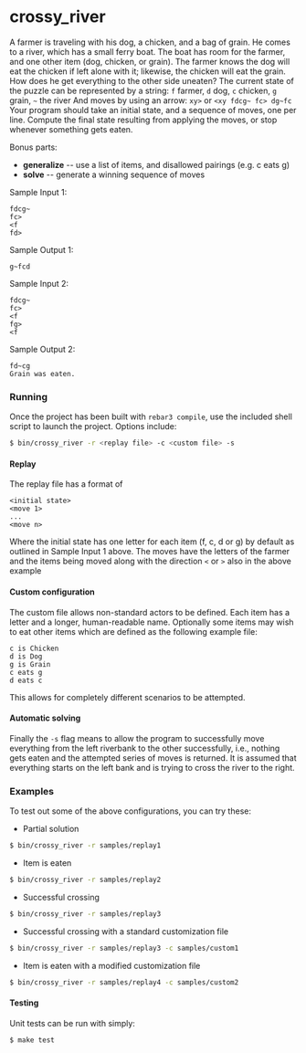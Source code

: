 # crossy_river

A farmer is traveling with his dog, a chicken, and a bag of grain. He comes to a river,
which has a small ferry boat. The boat has room for the farmer, and one other item
(dog, chicken, or grain). The farmer knows the dog will eat the chicken if left alone
with it; likewise, the chicken will eat the grain. How does he get everything to the other
side uneaten? The current state of the puzzle can be represented by a string:
`f` farmer, `d` dog, `c` chicken, `g` grain, `~` the river And moves by using an arrow:
`xy>` or `<xy fdcg~ fc> dg~fc`
Your program should take an initial state, and a sequence of moves, one per line.
Compute the final state resulting from applying the moves, or stop whenever something gets eaten.
 
Bonus parts:
- **generalize** -- use a list of items, and disallowed pairings (e.g. c eats g)
- **solve** -- generate a winning sequence of moves
 
Sample Input 1:
```
fdcg~
fc>
<f
fd>
```
Sample Output 1:
```
g~fcd
```
Sample Input 2:
```
fdcg~
fc>
<f
fg>
<f
```
Sample Output 2:
```
fd~cg
Grain was eaten.
```

### Running

Once the project has been built with `rebar3 compile`, use the included shell
script to launch the project.  Options include:

```bash
$ bin/crossy_river -r <replay file> -c <custom file> -s
```

#### Replay

The replay file has a format of
```
<initial state>
<move 1>
...
<move n>
``` 
Where the initial state has one letter for each item (f, c, d or g) by default as
outlined in Sample Input 1 above.  The moves have the letters of the farmer and
the items being moved along with the direction `<` or `>` also in the above
example

#### Custom configuration

The custom file allows non-standard actors to be defined.  Each item has a letter
and a longer, human-readable name.  Optionally some items may wish to eat other
items which are defined as the following example file:
```
c is Chicken
d is Dog
g is Grain
c eats g
d eats c
```
This allows for completely different scenarios to be attempted.

#### Automatic solving

Finally the `-s` flag means to allow the program to successfully move everything
from the left riverbank to the other successfully, i.e., nothing gets eaten and
the attempted series of moves is returned.  It is assumed that everything starts
on the left bank and is trying to cross the river to the right.

### Examples

To test out some of the above configurations, you can try these:
- Partial solution
```bash
$ bin/crossy_river -r samples/replay1
```
- Item is eaten
```bash
$ bin/crossy_river -r samples/replay2
```
- Successful crossing
```bash
$ bin/crossy_river -r samples/replay3
```
- Successful crossing with a standard customization file
```bash
$ bin/crossy_river -r samples/replay3 -c samples/custom1
```
- Item is eaten with a modified customization file
```bash
$ bin/crossy_river -r samples/replay4 -c samples/custom2
```

#### Testing
Unit tests can be run with simply:
```bash
$ make test
```